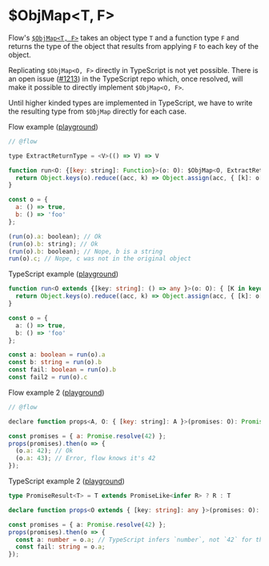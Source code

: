 # $ObjMap&lt;T, F&gt;

Flow's [`$ObjMap<T, F>`](https://flow.org/en/docs/types/utilities/#toc-objmap) takes an object type `T` and a function type `F` and returns the type of the object that results from applying `F` to each key of the object.

Replicating `$ObjMap<O, F>` directly in TypeScript is not yet possible. There is an open issue ([#1213](https://github.com/Microsoft/TypeScript/issues/1213)) in the TypeScript repo which, once resolved, will make it possible to directly implement `$ObjMap<O, F>`.

Until higher kinded types are implemented in TypeScript, we have to write the resulting type from `$ObjMap` directly for each case.

Flow example ([playground](https://flow.org/try/#0PTAEAEDMBsHsHcBQiAuBPADgU1AUQB4oBOAhgMYoBKWKArkQHYAqmOAvKADwBqAfABT8AlKDa9Q3EWInJItBhQCWsBqCLzOAeQBcoAN4BtANZY0ugM7FFDAOYBdXQDF5SlQF8BsXZqG6AJJoARgBWALIkGFoANHiEpBTUdIws2OJ6iKBqNPSqQcFYFAB0Jmjm-LBChURYACa0ZFiC5GQxRlLieQUohSTm5oo2DPzNMXqgxg6gsBPCoG5Co-MA3IhuyGQqllOi+hmgJLqz0sS0WFF7gYftoADkkLCwN6sriPzqQxU9uoEP0FgkDCES1AIFAmiMr3e5Uql1AliI1hsQJBYHBkPk0MKsJ+sD+AORoIAcrBsDFAqBFOZ9nCrLZEFDPmRgUSSWdQGRQPBeqAGLAUBTVCgABY4WAImzWEjQKYhLpAA))

```javascript
// @flow

type ExtractReturnType = <V>(() => V) => V

function run<O: {[key: string]: Function}>(o: O): $ObjMap<O, ExtractReturnType> {
  return Object.keys(o).reduce((acc, k) => Object.assign(acc, { [k]: o[k]() }), {});
}

const o = {
  a: () => true,
  b: () => 'foo'
};

(run(o).a: boolean); // Ok
(run(o).b: string); // Ok
(run(o).b: boolean); // Nope, b is a string
run(o).c; // Nope, c was not in the original object
```

TypeScript example ([playground](https://agentcooper.github.io/typescript-play/#code/GYVwdgxgLglg9mABAJ3AHgPKIKYA8rZgAmAzogN4DaA1tgJ4BciJUyMYA5gLpMAUAlIgC8APkQBDMHUQBfEbzhMM-JuUSUA0onaJadOMEQYeiAErYoIZGAAqdAA7ZMmrmJkUAUIhQWrSDABGAFbY0AB0eiQK-GHI2EQgENi8vOIQEAA0uoKiRsGhUGHiJCQwHGCp6VlqNCZwtQKy-NXuxRJS-ADcHjIeHhAILIhwwp7e4nw5Yqwg2BleiAGTwmIA5MBwcKs93f2DUBJMAZsANtiSo6gVcDHie2BDS8ys7ByX4NFhAfdDwOIwJyOp3OSCEKA+Ny+PwOfwBACZ3tcYhAgA))

```typescript
function run<O extends {[key: string]: () => any }>(o: O): { [K in keyof O]: ReturnType<O[K]> } {
  return Object.keys(o).reduce((acc, k) => Object.assign(acc, { [k]: o[k]() }), {} as any);
}

const o = {
  a: () => true,
  b: () => 'foo'
};

const a: boolean = run(o).a
const b: string = run(o).b
const fail: boolean = run(o).b
const fail2 = run(o).c
```

Flow example 2 ([playground](https://flow.org/try/#0PTAEAEDMBsHsHcBQiAmBTAxtAhgJzaJAK4B2GALgJawmgAOusdAzgDwCCANKAPIBcoAN6gA2gGs0ATwHNyuSiQDmAXQHtQAXwB8ACgawAtpWZpmAngEoBABUZGTrACQ8ARgCsAstjqse3cpJ0aLCQoI7Y8NiU5FpaANzIGDSy9HbGpqAAvEKg2DZpJgB0+Myw0ABuaDoALABMFpoJ+ix6BaYWheQAFmgkOrBZWkKIoKD9hXmgdRZxoCC8YiNjsBMC1QDMM3NgAKK4jLjcMAigYiQIzKDRAOSXdYgaM0A))

```javascript
// @flow

declare function props<A, O: { [key: string]: A }>(promises: O): Promise<$ObjMap<O, typeof $await>>;

const promises = { a: Promise.resolve(42) };
props(promises).then(o => {
  (o.a: 42); // Ok
  (o.a: 43); // Error, flow knows it's 42
});
```

TypeScript example 2 ([playground](https://agentcooper.github.io/typescript-play/#code/C4TwDgpgBACgTgewLYEsDOEBKE0FcA2wAPACoB8UAvFCVBAB7AQB2AJmrIqhgDIoDWEIimYAzCHCiYKAfilQAXDQBQy1hADG+AIZxoo3Mw3AUCZlDCIwaIgHk6jFuygBvKAG1BIJWmBwRAOYAukrazCBQAL5kABSWyOg4SrYAlErwCRhELspQHgDSUCJQXgiiULYhnJlYOATEtu75QWTK0QDcqhpmvhZciRzUbtrp-RgAdHpoCPgAbhAxACwATClRnfHWcWM4KePAABYsMQhUFDl53cy9I1DMuEgARhJUUAjj2u1QAPTfNOAQADKGn8YGARTEEg4AAN7k8JNCADR3BDg6EraFQUQISSHaCgSDjXJQK69UTaFD4Hx+QKvd6fNopdpAA))

```typescript
type PromiseResult<T> = T extends PromiseLike<infer R> ? R : T

declare function props<O extends { [key: string]: any }>(promises: O): Promise<{ [K in keyof O]: PromiseResult<O[K]>}>;

const promises = { a: Promise.resolve(42) };
props(promises).then(o => {
  const a: number = o.a; // TypeScript infers `number`, not `42` for the type.
  const fail: string = o.a;
});
```
